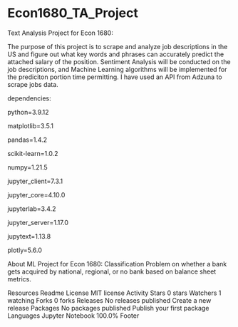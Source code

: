 # Econ1680_TA_Project
Text Analysis Project for Econ 1680:

The purpose of this project is to scrape and analyze job descriptions in the US and figure out what key words and phrases can accurately predict the attached salary of the position. Sentiment Analysis will be conducted on the job descriptions, and Machine Learning algorithms will be implemented for the prediciton portion time permitting. I have used an API from Adzuna to scrape jobs data.

dependencies:

python=3.9.12

matplotlib=3.5.1

pandas=1.4.2

scikit-learn=1.0.2

numpy=1.21.5

jupyter_client=7.3.1

jupyter_core=4.10.0

jupyterlab=3.4.2

jupyter_server=1.17.0

jupytext=1.13.8

plotly=5.6.0

About
ML Project for Econ 1680: Classification Problem on whether a bank gets acquired by national, regional, or no bank based on balance sheet metrics.

Resources
 Readme
License
 MIT license
 Activity
Stars
 0 stars
Watchers
 1 watching
Forks
 0 forks
Releases
No releases published
Create a new release
Packages
No packages published
Publish your first package
Languages
Jupyter Notebook
100.0%
Footer
